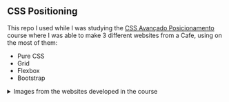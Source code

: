 ## CSS Positioning

This repo I used while I was studying the [CSS Avançado Posicionamento](https://www.origamid.com/curso/css-avancado-posicionamento/) course where I was able to make 3 different websites from a Cafe, using on the most of them:
 - Pure CSS
 - Grid
 - Flexbox
 - Bootstrap
 
<details>
  <summary>Images from the websites developed in the course</summary>
  
  <img src="https://www.origamid.com/wp-content/uploads/2017/04/brafe-1.jpg" width="500">
  <img src="https://www.origamid.com/wp-content/uploads/2017/04/brafe-2.jpg" width="500">
  <img src="https://www.origamid.com/wp-content/uploads/2017/04/brafe-3.jpg" width="500">
  
  </br>
  
</details>
